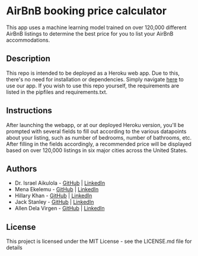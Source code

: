 # AirBnB booking price calculator

This app uses a machine learning model trained on over 120,000 different 
AirBnB listings to determine the best price for you to list your AirBnB 
accommodations.

## Description

This repo is intended to be deployed as a Heroku web app. Due to this, 
there's no need for installation or dependencies. Simply navigate [here](https://airbnb-34.herokuapp.com/) 
to use our app. If you wish to use this repo yourself, the requirements are 
listed in the pipfiles and requirements.txt.

## Instructions

After launching the webapp, or at our deployed Heroku version, you'll be 
prompted with several fields to fill out according to the various 
datapoints about your listing, such as number of bedrooms, number of 
bathrooms, etc. After filling in the fields accordingly, a recommended 
price will be displayed based on over 120,000 listings in six major cities across 
the United States.

## Authors
- Dr. Israel Aikulola - [GitHub](https://github.com/israelaikulola) | 
  [LinkedIn](https://www.linkedin.com/in/dr-israel-o-aikulola/)
- Mena Ekelemu - [GitHub](https://github.com/Mena-E/) | 
  [LinkedIn](https://www.linkedin.com/in/mena-ekelemu/)
- Hillary Khan - [GitHub](https://github.com/hillarykhan) | 
  [LinkedIn](https://www.linkedin.com/in/hillary-khan/)
- Jack Stanley - [GitHub](https://github.com/Jack4589) | 
  [LinkedIn](https://www.linkedin.com/in/s-jack-stanley/)
- Allen Dela Virgen - [GitHub](https://github.com/Abdelapv53) | 
  [LinkedIn](https://www.linkedin.com/in/allen-dela-virgen/)
  
## License

This project is licensed under the MIT License - see the LICENSE.md file for 
details

